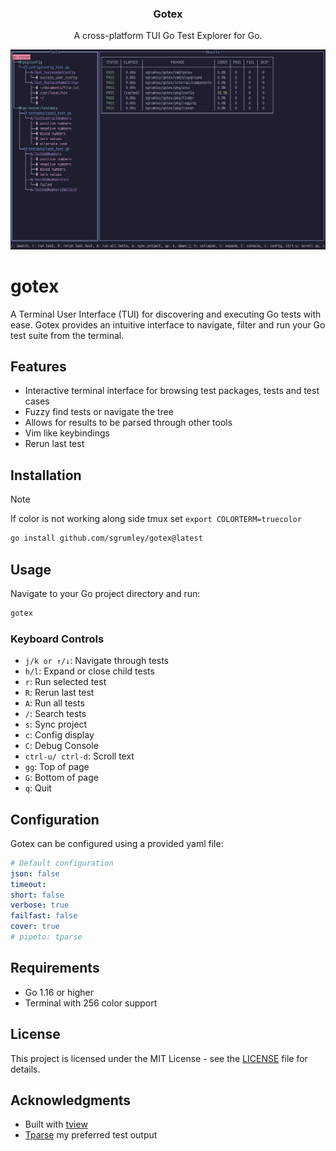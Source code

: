 <div align="center">
  <h3 align="center">Gotex</h3>
  <p align="center">
        A cross-platform TUI Go Test Explorer for Go.
  </p>
</div>

![Gotex Screenshot](img/screenshot-gotex.png)

# gotex

A Terminal User Interface (TUI) for discovering and executing Go tests with ease. Gotex provides an intuitive interface to navigate, filter and run your Go test suite from the terminal.

## Features

- Interactive terminal interface for browsing test packages, tests and test cases
- Fuzzy find tests or navigate the tree
- Allows for results to be parsed through other tools
- Vim like keybindings
- Rerun last test

## Installation
>[!Note]
> If color is not working along side tmux set `export COLORTERM=truecolor`

```bash
go install github.com/sgrumley/gotex@latest
```

## Usage

Navigate to your Go project directory and run:

```bash
gotex
```

### Keyboard Controls

- `j/k or ↑/↓`: Navigate through tests
- `h/l`: Expand or close child tests
- `r`: Run selected test
- `R`: Rerun last test
- `A`: Run all tests
- `/`: Search tests
- `s`: Sync project
- `c`: Config display
- `C`: Debug Console
- `ctrl-u/ ctrl-d`: Scroll text
- `gg`: Top of page 
- `G`: Bottom of page
- `q`: Quit


## Configuration

Gotex can be configured using a provided yaml file:

```yaml
# Default configuration
json: false
timeout:
short: false
verbose: true
failfast: false
cover: true
# pipeto: tparse

```

## Requirements

- Go 1.16 or higher
- Terminal with 256 color support

## License

This project is licensed under the MIT License - see the [LICENSE](LICENSE) file for details.

## Acknowledgments

- Built with [tview](https://github.com/rivo/tview)
- [Tparse](https://github.com/mfridman/tparse) my preferred test output

